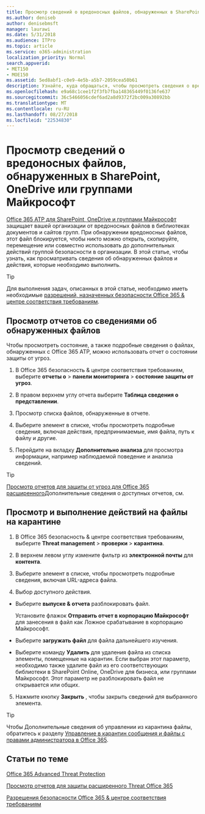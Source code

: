 ```yaml
---
title: Просмотр сведений о вредоносных файлов, обнаруженных в SharePoint, OneDrive или группами Майкрософт
ms.author: deniseb
author: denisebmsft
manager: laurawi
ms.date: 5/31/2018
ms.audience: ITPro
ms.topic: article
ms.service: o365-administration
localization_priority: Normal
search.appverid:
- MET150
- MOE150
ms.assetid: 5ed8abf1-c0e9-4e5b-a5b7-2059cea50b61
description: Узнайте, куда обращаться, чтобы просмотреть сведения о вредоносных файлов, обнаруженных в SharePoint, OneDrive и группам, а также выполнять операции эти файлы.
ms.openlocfilehash: e9a68c1cee1f2f3fb7fba148365449f0136fe637
ms.sourcegitcommit: 36c5466056cdef6ad2a8d9372f2bc009a30892bb
ms.translationtype: MT
ms.contentlocale: ru-RU
ms.lasthandoff: 08/27/2018
ms.locfileid: "22534830"
---
```

# <a name="view-information-about-malicious-files-detected-in-sharepoint-onedrive-or-microsoft-teams"></a>Просмотр сведений о вредоносных файлов, обнаруженных в SharePoint, OneDrive или группами Майкрософт

[Office 365 ATP для SharePoint, OneDrive и группами Майкрософт](atp-for-spo-odb-and-teams.md) защищает вашей организации от вредоносных файлов в библиотеках документов и сайтов групп. При обнаружении вредоносных файлов, этот файл блокируется, чтобы никто можно открыть, скопируйте, перемещение или совместно использовать до дополнительных действий группой безопасности в организации. В этой статье, чтобы узнать, как просматривать сведения об обнаруженных файлов и действия, которые необходимо выполнить. 
  
> [!TIP]
> Для выполнения задач, описанных в этой статье, необходимо иметь необходимые [разрешений, назначенных безопасности Office 365 &amp; центре соответствия требованиям](permissions-in-the-security-and-compliance-center.md). 
  
## <a name="view-reports-with-information-about-detected-files"></a>Просмотр отчетов со сведениями об обнаруженных файлов

Чтобы просмотреть состояние, а также подробные сведения о файлах, обнаруженных с Office 365 ATP, можно использовать отчет о состоянии защиты от угроз.
  
1. В Office 365 безопасность &amp; центре соответствия требованиям, выберите **отчеты о** \> **панели мониторинга** \> **состояние защиты от угроз**.
    
2. В правом верхнем углу отчета выберите **Таблица сведения о представлении**.
    
3. Просмотр списка файлов, обнаруженные в отчете.
    
4. Выберите элемент в списке, чтобы просмотреть подробные сведения, включая действия, предпринимаемые, имя файла, путь к файлу и другие.
    
5. Перейдите на вкладку **Дополнительно анализа** для просмотра информации, например наблюдаемой поведение и анализа сведений. 
    
> [!TIP]
> [Просмотр отчетов для защиты от угроз для Office 365 расширенного](view-reports-for-atp.md)Дополнительные сведения о доступных отчетов, см. 
  
## <a name="view-and-take-action-on-files-in-quarantine"></a>Просмотр и выполнение действий на файлы на карантине

1. В Office 365 безопасность &amp; центре соответствия требованиям, выберите **Threat management** \> **проверки** \> **карантина**.
    
2. В верхнем левом углу измените фильтр из **электронной почты** для **контента**.
    
3. Выберите элемент в списке, чтобы просмотреть подробные сведения, включая URL-адреса файла.
    
4. Выбор доступного действия.
    
  - Выберите **выпуске &amp; отчета** разблокировать файл. 
    
    Установите флажок **Отправить отчет в корпорацию Майкрософт** для занесения в файл как Ложное срабатывание в корпорацию Майкрософт. 
    
  - Выберите **загружать файл** для файла дальнейшего изучения. 
    
  - Выберите команду **Удалить** для удаления файла из списка элементы, помещенные на карантин. Если выбран этот параметр, необходимо также удалите файл из его соответствующих библиотеки в SharePoint Online, OneDrive для бизнеса, или группами Майкрософт. Этот параметр не разблокировать файл не открывается или общих. 
    
5. Нажмите кнопку **Закрыть** , чтобы закрыть сведений для выбранного элемента. 
    
> [!TIP]
> Чтобы Дополнительные сведения об управлении из карантина файлы, обратитесь к разделу [Управление в карантин сообщения и файлы с правами администратора в Office 365](manage-quarantined-messages-and-files.md). 
  
## <a name="related-topics"></a>Статьи по теме

[Office 365 Advanced Threat Protection](office-365-atp.md)
  
[Просмотр отчетов для защиты расширенного Threat Office 365](view-reports-for-atp.md)
  
[Разрешения безопасности Office 365 &amp; центре соответствия требованиям](permissions-in-the-security-and-compliance-center.md)
  

